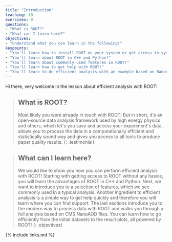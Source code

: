 ```yaml
---
title: "Introduction"
teaching: 10
exercises: 0
questions:
- "What is ROOT?"
- "What can I learn here?"
objectives:
- "Understand what you can learn in the following!"
keypoints:
- "You'll learn how to install ROOT on your system or get access to systems with ROOT!"
- "You'll learn about ROOT in C++ and Python!"
- "You'll learn about commonly used features in ROOT!"
- "You'll learn how to get help with ROOT!"
- "You'll learn to do efficient analysis with an example based on NanoAOD files!"
---
```


Hi there, very welcome in the lesson about efficient analysis with ROOT!

> ## What is ROOT?
> Most likely you were already in touch with ROOT! But in short, it's an open-source data analysis framework used by high energy physics and others, which let's you save and access your experiment's data, allows you to process the data in a computationally efficient and statistically sound way and gives you access to all tools to produce paper quality results.
{: .testimonial}


> ## What can I learn here?
> We would like to show you how you can perform efficient analysis with ROOT! Starting with getting access to ROOT without any hassle, you will learn the advantages of ROOT in C++ and Python. Next, we want to introduce you to a selection of features, which we see commonly used in a typical analysis. Another ingredient to efficient analysis is a simple way to get help quickly and therefore you will learn where you can find support. The last sections introduce you to the modern way to process data with ROOT and walks you through a full analysis based on CMS NanoAOD files. You can learn how to go efficiently from the initial datasets to the result plots, all powered by ROOT!
{: .objectives}

{% include links.md %}
